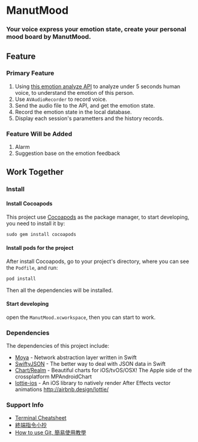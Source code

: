 # ManutMood

### Your voice express your emotion state, create your personal mood board by ManutMood.

## Feature

### Primary Feature

1. Using [this emotion analyze API](https://webempath.net/lp-eng/) to analyze under 5 seconds human voice, to understand the emotion of this person.
  1. Use `AVAudioRecorder` to record voice.
  2. Send the audio file to the API, and get the emotion state.
  3. Record the emotion state in the local database.
  4. Display each session's parametters and the history records.
  
### Feature Will be Added

1. Alarm
2. Suggestion base on the emotion feedback
  





## Work Together

### Install

#### Install Cocoapods

This project use [Cocoapods](https://cocoapods.org/) as the package manager, to start developing, you need to install it by:

```ruby
sudo gem install cocoapods
```

#### Install pods for the project

After install Cocoapods, go to your project's directory, where you can see the `Podfile`, and run:

```ruby
pod install
```

Then all the dependencies will be installed.

#### Start developing

open the `ManutMood.xcworkspace`, then you can start to work.

### Dependencies

The dependencies of this project include:

- [Moya](https://github.com/Moya/Moya) - Network abstraction layer written in Swift
- [SwiftyJSON](https://github.com/SwiftyJSON/SwiftyJSON) - The better way to deal with JSON data in Swift
- [Chart/Realm](https://github.com/danielgindi/Charts) - Beautiful charts for iOS/tvOS/OSX! The Apple side of the crossplatform MPAndroidChart
- [lottie-ios](https://github.com/airbnb/lottie-ios) - An iOS library to natively render After Effects vector animations http://airbnb.design/lottie/



### Support Info

- [Terminal Cheatsheet](https://github.com/0nn0/terminal-mac-cheatsheet)
- [終端指令小抄](https://github.com/0nn0/terminal-mac-cheatsheet/tree/master/%E4%B8%AD%E6%96%87%E8%AF%B7%E5%8F%82%E8%80%83)
- [How to use Git, 簡易使用教學](http://www.bootcss.com/p/git-guide/)

